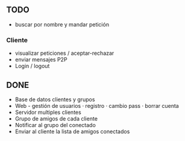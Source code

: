 ## TODO

 - buscar por nombre y mandar petición

### Cliente
 - visualizar peticiones / aceptar-rechazar
 - enviar mensajes P2P
 - Login / logout

## DONE

 - Base de datos clientes y grupos
 - Web - gestión de usuarios
      · registro
      · cambio pass
      · borrar cuenta
 - Servidor multiples clientes
 - Grupo de amigos de cada cliente
 - Notificar al grupo del conectado
 - Enviar al cliente la lista de amigos conectados
